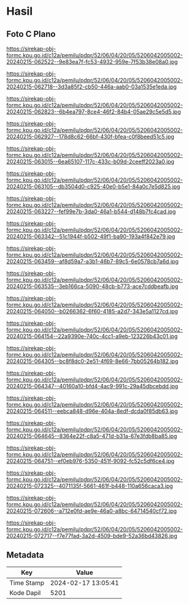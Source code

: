 # Hasil

## Foto C Plano

https://sirekap-obj-formc.kpu.go.id/c12a/pemilu/pdpr/52/06/04/20/05/5206042005002-20240215-062522--9e83ea7f-fc53-4932-959e-7f53b38e08a0.jpg

https://sirekap-obj-formc.kpu.go.id/c12a/pemilu/pdpr/52/06/04/20/05/5206042005002-20240215-062718--3d3a85f2-cb50-446a-aab0-03a1535e1eda.jpg

https://sirekap-obj-formc.kpu.go.id/c12a/pemilu/pdpr/52/06/04/20/05/5206042005002-20240215-062823--6b4ea797-8ce4-46f2-84b4-05ae29c5e5d5.jpg

https://sirekap-obj-formc.kpu.go.id/c12a/pemilu/pdpr/52/06/04/20/05/5206042005002-20240215-062927--178d8c62-66bf-430f-bfea-c0f8beed51c5.jpg

https://sirekap-obj-formc.kpu.go.id/c12a/pemilu/pdpr/52/06/04/20/05/5206042005002-20240215-063015--6ea65107-117c-433c-b09d-2ceeff2023a0.jpg

https://sirekap-obj-formc.kpu.go.id/c12a/pemilu/pdpr/52/06/04/20/05/5206042005002-20240215-063105--db3504d0-c925-40e0-b5e1-84a0c7e5d825.jpg

https://sirekap-obj-formc.kpu.go.id/c12a/pemilu/pdpr/52/06/04/20/05/5206042005002-20240215-063227--fef99e7b-3da0-46a1-b544-d148b7fc4cad.jpg

https://sirekap-obj-formc.kpu.go.id/c12a/pemilu/pdpr/52/06/04/20/05/5206042005002-20240215-063342--51c1944f-b502-49f1-ba90-193a4f842e79.jpg

https://sirekap-obj-formc.kpu.go.id/c12a/pemilu/pdpr/52/06/04/20/05/5206042005002-20240215-063459--af8d59a7-a3b1-46b7-89c5-6e0578cb7a6d.jpg

https://sirekap-obj-formc.kpu.go.id/c12a/pemilu/pdpr/52/06/04/20/05/5206042005002-20240215-063535--3eb166ca-5090-48cb-b773-ace7cddbeafb.jpg

https://sirekap-obj-formc.kpu.go.id/c12a/pemilu/pdpr/52/06/04/20/05/5206042005002-20240215-064050--b0266362-6f60-4185-a2d7-343e5a1127cd.jpg

https://sirekap-obj-formc.kpu.go.id/c12a/pemilu/pdpr/52/06/04/20/05/5206042005002-20240215-064154--22a9390e-740c-4cc1-a9eb-123226b43c01.jpg

https://sirekap-obj-formc.kpu.go.id/c12a/pemilu/pdpr/52/06/04/20/05/5206042005002-20240215-064305--bc8f8dc0-2e51-4f69-8e66-7bb05264b182.jpg

https://sirekap-obj-formc.kpu.go.id/c12a/pemilu/pdpr/52/06/04/20/05/5206042005002-20240215-064347--40160a10-bfd4-4ac9-991c-29a45dbcebdd.jpg

https://sirekap-obj-formc.kpu.go.id/c12a/pemilu/pdpr/52/06/04/20/05/5206042005002-20240215-064511--eebca848-d96e-404a-8edf-dcda0f85db63.jpg

https://sirekap-obj-formc.kpu.go.id/c12a/pemilu/pdpr/52/06/04/20/05/5206042005002-20240215-064645--8364e22f-c8a5-471d-b31a-67e3fdb8ba85.jpg

https://sirekap-obj-formc.kpu.go.id/c12a/pemilu/pdpr/52/06/04/20/05/5206042005002-20240215-064751--ef0eb976-5350-451f-9092-fc52c5df6ce4.jpg

https://sirekap-obj-formc.kpu.go.id/c12a/pemilu/pdpr/52/06/04/20/05/5206042005002-20240215-072325--4071135f-5661-461f-b448-110a656caca3.jpg

https://sirekap-obj-formc.kpu.go.id/c12a/pemilu/pdpr/52/06/04/20/05/5206042005002-20240215-072606--a712e0fd-ae9e-46a0-a8bc-64714540cf72.jpg

https://sirekap-obj-formc.kpu.go.id/c12a/pemilu/pdpr/52/06/04/20/05/5206042005002-20240215-072717--f7e77fad-3a2d-4509-bde9-52a36bd43826.jpg


## Metadata

| Key        | Value               |
| ---------- | ------------------- |
| Time Stamp | 2024-02-17 13:05:41 |
| Kode Dapil | 5201                |



